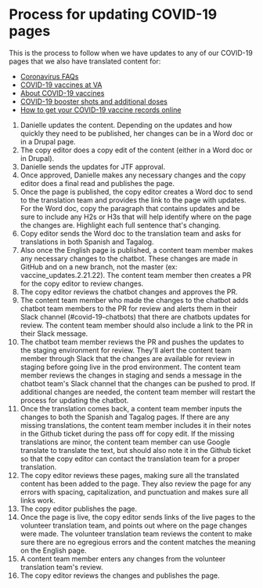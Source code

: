 # Process for updating COVID-19 pages

This is the process to follow when we have updates to any of our COVID-19 pages that we also have translated content for:
- [Coronavirus FAQs](https://www.va.gov/coronavirus-veteran-frequently-asked-questions)
- [COVID-19 vaccines at VA](https://www.va.gov/health-care/covid-19-vaccine/)
- [About COVID-19 vaccines](https://www.va.gov/health-care/covid-19-vaccine/about-covid-19-vaccine/)
- [COVID-19 booster shots and additional doses](https://www.va.gov/health-care/covid-19-vaccine/booster-shots-and-additional-doses/)
- [How to get your COVID-19 vaccine records online](https://www.va.gov/health-care/covid-19-vaccine/vaccine-record/)

1. Danielle updates the content. Depending on the updates and how quickly they need to be published, her changes can be in a Word doc or in a Drupal page.
2. The copy editor does a copy edit of the content (either in a Word doc or in Drupal).
3. Danielle sends the updates for JTF approval.
4. Once approved, Danielle makes any necessary changes and the copy editor does a final read and publishes the page.
5. Once the page is published, the copy editor creates a Word doc to send to the translation team and provides the link to the page with updates. For the Word doc, copy the paragraph that contains updates and be sure to include any H2s or H3s that will help identify where on the page the changes are. Highlight each full sentence that's changing.
6. Copy editor sends the Word doc to the translation team and asks for translations in both Spanish and Tagalog.
7. Also once the English page is published, a content team member makes any necessary changes to the chatbot. These changes are made in GitHub and on a new branch, not the master (ex: vaccine_updates.2.21.22). The content team member then creates a PR for the copy editor to review changes.
8. The copy editor reviews the chatbot changes and approves the PR.
9. The content team member who made the changes to the chatbot adds chatbot team members to the PR for review and alerts them in their Slack channel (#covid-19-chatbots) that there are chatbots updates for review. The content team member should also include a link to the PR in their Slack message.
10. The chatbot team member reviews the PR and pushes the updates to the staging environment for review. They'll alert the content team member through Slack that the changes are available for review in staging before going live in the prod environment. The content team member reviews the changes in staging and sends a message in the chatbot team's Slack channel that the changes can be pushed to prod. If additional changes are needed, the content team member will restart the process for updating the chatbot.
11. Once the translation comes back, a content team member inputs the changes to both the Spanish and Tagalog pages. If there are any missing translations, the content team member includes it in their notes in the Github ticket during the pass off for copy edit. If the missing translations are minor, the content team member can use Google translate to translate the text, but should also note it in the Github ticket so that the copy editor can contact the translation team for a proper translation.
12. The copy editor reviews these pages, making sure all the translated content has been added to the page. They also review the page for any errors with spacing, capitalization, and punctuation and makes sure all links work. 
13. The copy editor publishes the page.
14. Once the page is live, the copy editor sends links of the live pages to the volunteer translation team, and points out where on the page changes were made. The volunteer translation team reviews the content to make sure there are no egregious errors and the content matches the meaning on the English page. 
15. A content team member enters any changes from the volunteer translation team's review.
16. The copy editor reviews the changes and publishes the page.
